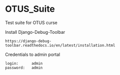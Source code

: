 # OTUS_Suite
Test suite for OTUS curse


Install Django-Debug-Toolbar

    https://django-debug-toolbar.readthedocs.io/en/latest/installation.html
    

Credentials to admin portal
    
    login:      admin
    password:   admin
